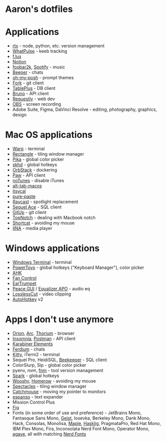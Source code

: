 # Aaron's dotfiles

# Applications

- [rtx](https://github.com/jdx/rtx) - node, python, etc. version management
- [WhatPulse](https://whatpulse.org/intentional) - keeb tracking
- [f.lux](https://justgetflux.com/)
- [Notion](https://www.notion.so/)
- [foobar2k](https://www.foobar2000.org/), [Spotify](https://github.com/SpotX-Official/SpotX) - music
- [Beeper](https://www.beeper.com/) - chats
- [oh-my-posh](https://github.com/jandedobbeleer/oh-my-posh) - prompt themes
- [Fork](https://git-fork.com/) - git client
- [TablePlus](https://tableplus.com/) - DB client
- [Bruno](https://github.com/usebruno/bruno) - API client
- [Requestly](https://github.com/requestly/requestly) - web dev
- [OBS](https://obsproject.com/) - screen recording
- Adobe Suite, Figma, DaVinci Resolve - editing, photography, graphics, design

# Mac OS applications

- [Warp](https://github.com/warpdotdev/Warp) - terminal
- [Rectangle](https://github.com/rxhanson/Rectangle/releases) - tiling window manager
- [Pika](https://github.com/superhighfives/pika) - global color picker
- [skhd](https://github.com/koekeishiya/skhd) - global hotkeys
- [OrbStack](https://orbstack.dev/) - dockering
- [Paw](https://paw.cloud/) - API client
- [noTunes](https://github.com/tombonez/noTunes) - disable iTunes
- [alt-tab-macos](https://github.com/lwouis/alt-tab-macos)
- [itsycal](https://www.mowglii.com/itsycal/)
- [pure-paste](https://sindresorhus.com/pure-paste)
- [Raycast](https://www.raycast.com/) - spotlight replacement
- [Sequel Ace](https://github.com/Sequel-Ace/Sequel-Ace) - SQL client
- [GitUp](https://github.com/git-up/GitUp) - git client
- [TopNotch](https://topnotch.app/) - dealing with Macbook notch
- [Shortcat](https://shortcatapp.com/) - avoiding my mouse
- [IINA](https://iina.io/) - media player

# Windows applications

- [Windows Terminal](https://github.com/microsoft/terminal) - terminal
- [PowerToys](https://learn.microsoft.com/en-us/windows/powertoys/install) - global hotkeys ("Keyboard Manager"), color picker
- [AHK](https://www.autohotkey.com/)
- [Fan Control](https://github.com/Rem0o/FanControl.Releases)
- [EarTrumpet](https://eartrumpet.app/)
- [Peace GUI](https://sourceforge.net/projects/peace-equalizer-apo-extension/) / [Equalizer APO](https://sourceforge.net/projects/equalizerapo/) - audio eq
- [LosslessCut](https://github.com/mifi/lossless-cut) - video clipping
- [AutoHotkey](https://www.autohotkey.com/) v2

# Apps I don't use anymore

- [Orion](https://browser.kagi.com/), [Arc](https://arc.net/). [Thorium](https://github.com/Alex313031/Thorium) - browser
- [Insomnia](https://insomnia.rest/download), [Postman](https://www.postman.com/) - API client
- [Karabiner Elements](https://github.com/pqrs-org/Karabiner-Elements)
- [Ferdium](https://github.com/ferdium/ferdium-app) - chats
- [Kitty](https://github.com/kovidgoyal/kitty), iTerm2 - terminal
- Sequel Pro, HeidiSQL,
  [Beekeeper](https://github.com/beekeeper-studio/beekeeper-studio/releases) - SQL client
- ColorSlurp, Sip - global color picker
- pyenv, nvm, [fnm](https://github.com/Schniz/fnm) - tool version management
- [Spark](https://www.shadowlab.org/softwares/spark.php) - global hotkeys
- [Wooshy](https://wooshy.app/), [Homerow](https://www.homerow.app/) - avoiding my mouse
- [Spectacles](https://www.spectacleapp.com/) - tiling window manager
- [Catchmouse](https://github.com/round/CatchMouse) - moving my pointer to monitors
- [espanso](https://github.com/espanso/espanso) - text expander
- Mission Control Plus
- [Fig](https://fig.io/)
- Fonts (in some order of use and preference) - JetBrains Mono, Fantasque Sans Mono, [Geist](https://github.com/vercel/geist-font), Iosevka, Berkeley Mono, Dank Mono, Hack, Consolas, Monolisa, [Maple](https://github.com/subframe7536/maple-font), [Hasklig](https://github.com/i-tu/Hasklig), PragmataPro, Red Hat Mono, IBM Plex Mono, Fira, Inconsolata Nerd Font Mono, Operator Mono, [agave](https://github.com/blobject/agave), all with matching [Nerd Fonts](https://www.nerdfonts.com/font-downloads)
